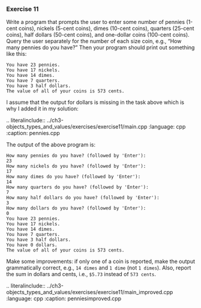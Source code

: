 ### Exercise 11

Write a program that prompts the user to enter some number of pennies (1-cent coins), nickels (5-cent coins), 
dimes (10-cent coins), quarters (25-cent coins), half dollars (50-cent coins), and one-dollar coins (100-cent coins). 
Query the user separately for the number of each size coin, e.g., “How many pennies do you have?” 
Then your program should print out something like this:

```
You have 23 pennies.
You have 17 nickels.
You have 14 dimes.
You have 7 quarters.
You have 3 half dollars.
The value of all of your coins is 573 cents.
```

I assume that the output for dollars is missing in the task above which is why I added it in my solution:

.. literalinclude:: ../ch3-objects_types_and_values/exercises/exercise11/main.cpp
   :language: cpp
   :caption: pennies.cpp

The output of the above program is:

``` 
How many pennies do you have? (followed by 'Enter'):
23
How many nickels do you have? (followed by 'Enter'):
17
How many dimes do you have? (followed by 'Enter'):
14
How many quarters do you have? (followed by 'Enter'):
7
How many half dollars do you have? (followed by 'Enter'):
3
How many dollars do you have? (followed by 'Enter'):
0
You have 23 pennies.
You have 17 nickels.
You have 14 dimes.
You have 7 quarters.
You have 3 half dollars.
You have 0 dollars.
The value of all of your coins is 573 cents.
```


Make some improvements: if only one of a coin is reported, make the output grammatically correct, 
e.g., `14 dimes` and `1 dime` (not `1 dimes`). Also, report the sum in dollars and cents, i.e., `$5.73` instead of `573 cents`.


.. literalinclude:: ../ch3-objects_types_and_values/exercises/exercise11/main_improved.cpp
   :language: cpp
   :caption: penniesimproved.cpp

